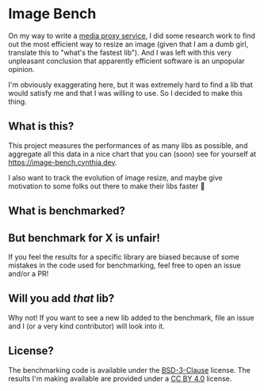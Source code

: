 # Image Bench
On my way to write a [media proxy service](https://github.com/squirrelchat/leaf), I did some research work to find
out the most efficient way to resize an image (given that I am a dumb girl, translate this to "what's the fastest lib").
And I was left with this very unpleasant conclusion that apparently efficient software is an unpopular opinion.

I'm obviously exaggerating here, but it was extremely hard to find a lib that would satisfy me and that I was willing
to use. So I decided to make this thing.

## What is this?
This project measures the performances of as many libs as possible, and aggregate all this data in a nice chart that
you can (soon) see for yourself at https://image-bench.cynthia.dev.

I also want to track the evolution of image resize, and maybe give motivation to some folks out there to make their
libs faster 🚀

## What is benchmarked?

## But benchmark for X is unfair!
If you feel the results for a specific library are biased because of some mistakes in the code used for benchmarking,
feel free to open an issue and/or a PR!

## Will you add *that* lib?
Why not! If you want to see a new lib added to the benchmark, file an issue and I (or a very kind contributor) will
look into it.

## License?
The benchmarking code is available under the [BSD-3-Clause](LICENSE) license. The results I'm making available are
provided under a [CC BY 4.0](https://creativecommons.org/licenses/by/4.0/) license.

